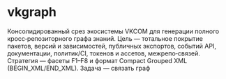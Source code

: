 # vkgraph
Консолидированный срез экосистемы VKCOM для генерации полного кросс‑репозиторного графа знаний. Цель — тотальное покрытие пакетов, версий и зависимостей, публичных экспортов, событий API, документации, политик/CI, токенов и ассетов, межрепо‑связей. Стратегия — фасеты F1–F8 и формат Compact Grouped XML (BEGIN_XML/END_XML). Задача — связать граф
